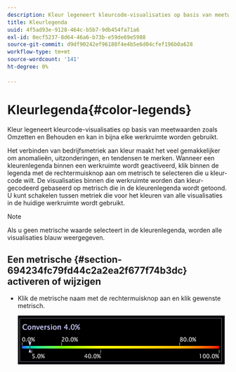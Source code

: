 ```yaml
---
description: Kleur legeneert kleurcode-visualisaties op basis van meetwaarden zoals Omzetten en Behouden en kan in bijna elke werkruimte worden gebruikt.
title: Kleurlegenda
uuid: 4f5ad93e-9128-464c-b5b7-9db454fa71a6
exl-id: 0ecf5237-8d64-46a6-b73b-e59de69e5988
source-git-commit: d9df90242ef96188f4e4b5e6d04cfef196b0a628
workflow-type: tm+mt
source-wordcount: '141'
ht-degree: 0%

---
```


# Kleurlegenda{#color-legends}

Kleur legeneert kleurcode-visualisaties op basis van meetwaarden zoals Omzetten en Behouden en kan in bijna elke werkruimte worden gebruikt.

Het verbinden van bedrijfsmetriek aan kleur maakt het veel gemakkelijker om anomalieën, uitzonderingen, en tendensen te merken. Wanneer een kleurenlegenda binnen een werkruimte wordt geactiveerd, klik binnen de legenda met de rechtermuisknop aan om metrisch te selecteren die u kleur-code wilt. De visualisaties binnen die werkruimte worden dan kleur-gecodeerd gebaseerd op metrisch die in de kleurenlegenda wordt getoond. U kunt schakelen tussen metriek die voor het kleuren van alle visualisaties in de huidige werkruimte wordt gebruikt.

>[!NOTE]
>
>Als u geen metrische waarde selecteert in de kleurenlegenda, worden alle visualisaties blauw weergegeven.

## Een metrische {#section-694234fc79fd44c2a2ea2f677f74b3dc} activeren of wijzigen

* Klik de metrische naam met de rechtermuisknop aan en klik gewenste metrisch.

   ![](assets/lgd_ColorLegend.png)
